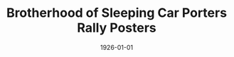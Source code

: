 ---
title: Brotherhood of Sleeping Car Porters Rally Posters
layout: "tc-single"
hasContentInGallery: true
date: 1926-01-01
---